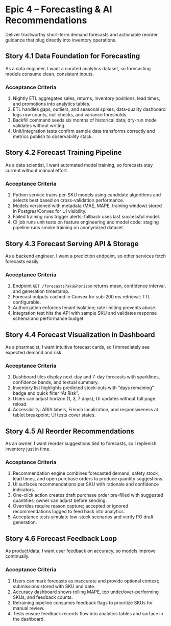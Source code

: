 # Epic 4 – Forecasting & AI Recommendations
Deliver trustworthy short-term demand forecasts and actionable reorder guidance that plug directly into inventory operations.

## Story 4.1 Data Foundation for Forecasting
As a data engineer, I want a curated analytics dataset, so forecasting models consume clean, consistent inputs.

### Acceptance Criteria
1. Nightly ETL aggregates sales, returns, inventory positions, lead times, and promotions into analytics tables.
2. ETL handles gaps, outliers, and seasonal spikes; data-quality dashboard logs row counts, null checks, and variance thresholds.
3. Backfill command seeds six months of historical data; dry-run mode validates without writing.
4. Unit/integration tests confirm sample data transforms correctly and metrics publish to observability stack.

## Story 4.2 Forecast Training Pipeline
As a data scientist, I want automated model training, so forecasts stay current without manual effort.

### Acceptance Criteria
1. Python service trains per-SKU models using candidate algorithms and selects best based on cross-validation performance.
2. Models versioned with metadata (MAE, MAPE, training window) stored in Postgres/Convex for UI visibility.
3. Failed training runs trigger alerts; fallback uses last successful model.
4. CI job runs unit tests on feature engineering and model code; staging pipeline runs smoke training on anonymized dataset.

## Story 4.3 Forecast Serving API & Storage
As a backend engineer, I want a prediction endpoint, so other services fetch forecasts easily.

### Acceptance Criteria
1. Endpoint `GET /forecasts?sku&horizon` returns mean, confidence interval, and generation timestamp.
2. Forecast outputs cached in Convex for sub-200 ms retrieval; TTL configurable.
3. Authorization enforces tenant isolation; rate limiting prevents abuse.
4. Integration test hits the API with sample SKU and validates response schema and performance budget.

## Story 4.4 Forecast Visualization in Dashboard
As a pharmacist, I want intuitive forecast cards, so I immediately see expected demand and risk.

### Acceptance Criteria
1. Dashboard tiles display next-day and 7-day forecasts with sparklines, confidence bands, and textual summary.
2. Inventory list highlights predicted stock-outs with “days remaining” badge and quick filter “At Risk”.
3. Users can adjust horizon (1, 3, 7 days); UI updates without full page reload.
4. Accessibility: ARIA labels, French localization, and responsiveness at tablet breakpoint; UI tests cover states.

## Story 4.5 AI Reorder Recommendations
As an owner, I want reorder suggestions tied to forecasts, so I replenish inventory just in time.

### Acceptance Criteria
1. Recommendation engine combines forecasted demand, safety stock, lead times, and open purchase orders to produce quantity suggestions.
2. UI surfaces recommendations per SKU with rationale and confidence indicators.
3. One-click action creates draft purchase order pre-filled with suggested quantities; owner can adjust before sending.
4. Overrides require reason capture; accepted or ignored recommendations logged to feed back into analytics.
5. Acceptance tests simulate low-stock scenarios and verify PO draft generation.

## Story 4.6 Forecast Feedback Loop
As product/data, I want user feedback on accuracy, so models improve continually.

### Acceptance Criteria
1. Users can mark forecasts as inaccurate and provide optional context; submissions stored with SKU and date.
2. Accuracy dashboard shows rolling MAPE, top under/over-performing SKUs, and feedback counts.
3. Retraining pipeline consumes feedback flags to prioritize SKUs for manual review.
4. Tests ensure feedback records flow into analytics tables and surface in the dashboard.
